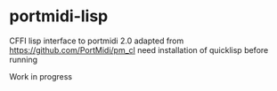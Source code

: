 # portmidi-lisp
CFFI lisp interface to portmidi 2.0 
adapted from https://github.com/PortMidi/pm_cl
need installation of quicklisp before running

Work in progress
